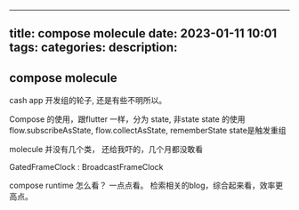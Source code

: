 
---
title: compose molecule
date: 2023-01-11 10:01
tags: 
categories: 
description: 
---

## compose molecule

cash app 开发组的轮子, 还是有些不明所以。
 
Compose 的使用，跟flutter 一样，分为 state, 非state
state 的使用 flow.subscribeAsState, flow.collectAsState, rememberState
state是触发重组

molecule 并没有几个类， 还给我吓的，几个月都没敢看

GatedFrameClock : BroadcastFrameClock

compose runtime 怎么看？ 一点点看。
检索相关的blog，综合起来看，效率更高点。

